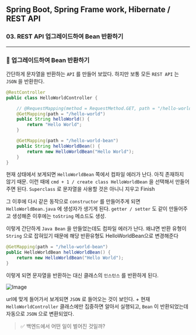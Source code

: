 ## Spring Boot, Spring Frame work, Hibernate / REST API

### 03. REST API 업그레이드하여 Bean 반환하기

---

### 📌 업그레이드하여 Bean 반환하기

간단하게 문자열을 반환하는 `API` 를 만들어 보았다. 하지만 보통 모든 `REST API` 는 `JSON` 을 반환한다.

```java
@RestController
public class HelloWorldController {

	// @RequestMapping(method = RequestMethod.GET, path = "/hello-world")
	@GetMapping(path = "/hello-world")
	public String helloWorld() {
		return "Hello World";
	}

	@GetMapping(path = "/hello-world-bean")
	public String helloWorldBean() {
		return new HelloWorldBean("Hello World");
	}
}

```

현재 상태에서 보게되면 `HelloWorldBean` 쪽에서 컴파일 에러가 난다. 아직 존재하지 않기 때문.
이런 때에 `cmd + 1 / create class HelloWorldBean` 을 선택해서 만들어주면 된다.
`Superclass` 로 문자열을 사용할 것은 아니니 지우고 Finish

그 이후에 다시 같은 동작으로 `constructor` 를 만들어주게 되면 `HelloWorldBean.java` 에 생성자가 생기게 된다. `getter / setter` 도 같이 만들어주고 생성해준 이후에는 `toString` 메소드도 생성.

이렇게 간단하게 `Java Bean` 을 만들었는데도 컴파일 에러가 난다.
왜냐면 반환 유형이 `String` 으로 잡혀있기 때문에 해당 반환유형도 HelloWorldBean으로 변경해준다

```java
@GetMapping(path = "/hello-world-bean")
public HelloWorldBean helloWorldBean() {
	return new HelloWorldBean("Hello World");
}
```

이렇게 되면 문자열을 반환하는 대신 클래스의 `인스턴스` 를 반환하게 된다.

![Image](https://github.com/user-attachments/assets/e7408127-f4b8-4e66-8a00-8cca38c15efd)

url에 맞게 들어가서 보게되면 `JSON` 로 들어오는 것이 보인다. +
현재 `HelloWorldController` 클래스에만 집중하면 알아서 실행되고, `Bean` 이 반환되었는데 자동으로 `JSON` 으로 변환되었다.

> ✅ 백엔드에서 어떤 일이 벌어진 것일까?
